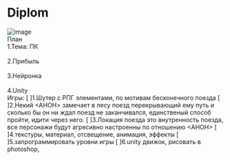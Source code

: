# Diplom
![image](https://github.com/Sh1Ze96/Diplom/assets/97594421/8538a4ac-1723-49b5-bb3e-fdd5aa037660)
<br>План
<br>1.Тема: ПК</br>
<br>2.Прибыль</br>
<br>3.Нейронка</br>
<br>4.Unity</br>
Игры:
[ ]1.Шутер с РПГ элементами, по мотивам бесконечного поезда
[ ]2.Некий <АНОН> замечает в лесу поезд перекрывающий ему путь и сколько бы он ни ждал поезд не заканчивался, единственый способ пройти, идити через него.
[ ]3.Локация поезда это внутренность поезда, все персонажи будут агресивно настроенны по отношению <АНОН>
[ ]4.текстуры, материал, отсвещение, анимация, эффекты
[ ]5.запрограммировать уровни игры
[ ]6.unity движок, рисовать в photoshop,
